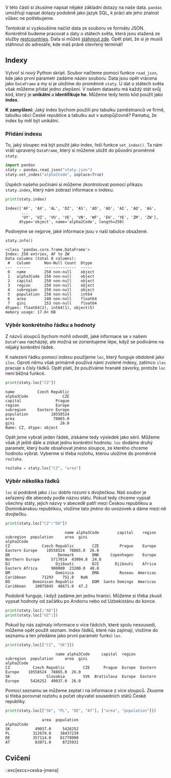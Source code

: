 V této části si zkusíme napsat nějaké základní dotazy na naše data. `pandas` umožňují napsat dotazy podobně jako jazyk SQL, k práci ale jeho znalost vůbec ne potřebujeme.

Tentokrát si vyzkoušíme načíst data ze souboru ve formátu JSON. Konkrétně budeme pracovat s daty o státech světa, která jsou stažená ze služby [restcountries](https://restcountries.com/). Data si můžeš [stáhnout zde](assets/staty.json). Opět platí, že si je musíš stáhnout do adresáře, kde máš právě otevřený terminál!

## Indexy

Vytvoř si nový Python skript. Soubor načteme pomocí funkce `read_json`, kde jako první parametr zadáme název souboru. Data jsou opět vrácena jako `DataFrame` a my si je uložíme do proměnné `staty`. U dat o státech světa však můžeme přidat jedno zlepšení. V našem datasetu má každý stát svůj kód, který je **unikátní** a **identifikuje ho**. Můžeme tedy tento kód použít jako **index**.

**K zamyšlení:** Jaký index bychom použili pro tabulku zaměstnanců ve firmě, tabulku obcí České republice a tabulku aut v autopůjčovně? Pamatuj, že index by měl být unikátní.

### Přidání indexu

To, jaký sloupec má být použit jako index, řeší funkce `set_index()`. Ta nám vrátí upravený `DataFrame`, který si můžeme uložit do původní proměnné `staty`.

```py
import pandas
staty = pandas.read_json("staty.json")
staty.set_index("alpha2Code", inplace=True)
```

Úspěch našeho počínání si můžeme zkontrolovat pomocí příkazu `staty.index`, který nám zobrazí informace o indexu.

```py
print(staty.index)
```

```shell
Index(['AF', 'AX', 'AL', 'DZ', 'AS', 'AD', 'AO', 'AI', 'AQ', 'AG',
       ...
       'UY', 'UZ', 'VU', 'VE', 'VN', 'WF', 'EH', 'YE', 'ZM', 'ZW'],
      dtype='object', name='alpha2Code', length=250)
```

Podívejme se nejprve, jaké informace jsou v naší tabulce obsažené.

```py
staty.info()
```

```shell
<class 'pandas.core.frame.DataFrame'>
Index: 250 entries, AF to ZW
Data columns (total 8 columns):
 #   Column      Non-Null Count  Dtype
---  ------      --------------  -----
 0   name        250 non-null    object
 1   alpha3Code  250 non-null    object
 2   capital     250 non-null    object
 3   region      250 non-null    object
 4   subregion   250 non-null    object
 5   population  250 non-null    int64
 6   area        240 non-null    float64
 7   gini        153 non-null    float64
dtypes: float64(2), int64(1), object(5)
memory usage: 17.6+ KB
```

### Výběr konkrétního řádku a hodnoty

Z názvů sloupců bychom mohli odvodit, jaké informace se v našem `DataFrame` nacházejí, ale možná se zorientujeme lépe, když se podíváme na nějaký konkrétní řádek.

K nalezení řádku pomocí indexu použijeme `loc`, který funguje obdobně jako `iloc`. Oproti němu však primárně používá námi zvolené indexy, zatímco `iloc` pracuje s čísly řádků. Opět platí, že používáme hranaté závorky, protože `loc` není běžná funkce.

```py
print(staty.loc["CZ"])
```

```shell
name          Czech Republic
alpha3Code               CZE
capital               Prague
region                Europe
subregion     Eastern Europe
population          10558524
area                 78865.0
gini                    26.0
Name: CZ, dtype: object
```

Opět jsme vybrali jeden řádek, získáme tedy výsledek jako sérii. Můžeme však jít ještě dále a získat jednu konkrétní hodnotu. `loc` dodáme druhý parametr, který bude obsahovat jméno sloupce, ze kterého chceme hodnotu vybrat. Vyberme si třeba rozlohu, kterou uložíme do proměnné `rozloha`.

```py
rozloha = staty.loc["CZ", "area"]
```

### Výběr několika řádků

`loc` si podobně jako `iloc` dobře rozumí s dvojtečkou. Náš soubor je seřazený dle abecedy podle názvu státu. Pokud tedy chceme vypsat všechny státy, jejich názvy v abecedě patří mezi Českou republikou a Dominikánskou republikou, vložíme tato jméno do uvozovek a dáme mezi ně dvojtečku.

```py
print(staty.loc["CZ":"DO"])
```

```shell
                          name alpha3Code        capital    region        subregion  population     area  gini
alpha2Code
CZ              Czech Republic        CZE         Prague    Europe   Eastern Europe    10558524  78865.0  26.0
DK                     Denmark        DNK     Copenhagen    Europe  Northern Europe     5717014  43094.0  24.0
DJ                    Djibouti        DJI       Djibouti    Africa   Eastern Africa      900000  23200.0  40.0
DM                    Dominica        DMA         Roseau  Americas        Caribbean       71293    751.0   NaN
DO          Dominican Republic        DOM  Santo Domingo  Americas        Caribbean    10075045  48671.0  47.2

```

Podobně funguje, i když zadáme jen jednu hranici. Můžeme si třeba zkusit vypsat hodnoty od začátku po Andorru nebo od Uzbekistánu do konce.

```py
print(staty.loc[:"AD"])
print(staty.loc["UZ":])
```

Pokud by nás zajímaly informace o více řádcích, které spolu nesousedí, můžeme opět použít seznam. Index řádků, které nás zajímají, vložíme do seznamu a ten předáme jako první parametr funkci `loc`.

```py
print(staty.loc[["CZ", "SK"]])
```

```shell
                      name alpha3Code     capital  region       subregion  population     area  gini
alpha2Code
CZ          Czech Republic        CZE      Prague  Europe  Eastern Europe    10558524  78865.0  26.0
SK                Slovakia        SVK  Bratislava  Europe  Eastern Europe     5426252  49037.0  26.0
```

Pomocí seznamu se můžeme zeptat i na informace z více sloupců. Zkusme si třeba porovnat rozlohu a počet obyvatel sousedních států České republiky.

```py
print(staty.loc[["SK", "PL", "DE", "AT"], ["area", "population"]])
```

```shell
                area  population
alpha2Code
SK           49037.0     5426252
PL          312679.0    38437239
DE          357114.0    81770900
AT           83871.0     8725931
```

## Cvičení
::exc[excs>ceska-jmena]

